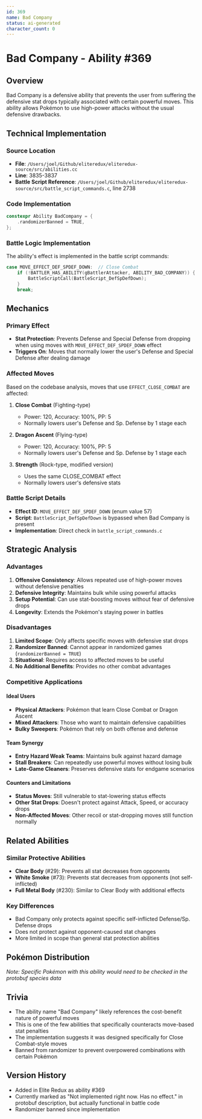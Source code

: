 ```yaml
---
id: 369
name: Bad Company
status: ai-generated
character_count: 0
---
```


# Bad Company - Ability #369

## Overview
Bad Company is a defensive ability that prevents the user from suffering the defensive stat drops typically associated with certain powerful moves. This ability allows Pokémon to use high-power attacks without the usual defensive drawbacks.

## Technical Implementation

### Source Location
- **File**: `/Users/joel/Github/eliteredux/eliteredux-source/src/abilities.cc`
- **Line**: 3835-3837
- **Battle Script Reference**: `/Users/joel/Github/eliteredux/eliteredux-source/src/battle_script_commands.c`, line 2738

### Code Implementation
```cpp
constexpr Ability BadCompany = {
    .randomizerBanned = TRUE,
};
```

### Battle Logic Implementation
The ability's effect is implemented in the battle script commands:
```c
case MOVE_EFFECT_DEF_SPDEF_DOWN:  // Close Combat
    if (!BATTLER_HAS_ABILITY(gBattlerAttacker, ABILITY_BAD_COMPANY)) {
        BattleScriptCall(BattleScript_DefSpDefDown);
    }
    break;
```

## Mechanics

### Primary Effect
- **Stat Protection**: Prevents Defense and Special Defense from dropping when using moves with `MOVE_EFFECT_DEF_SPDEF_DOWN` effect
- **Triggers On**: Moves that normally lower the user's Defense and Special Defense after dealing damage

### Affected Moves
Based on the codebase analysis, moves that use `EFFECT_CLOSE_COMBAT` are affected:

1. **Close Combat** (Fighting-type)
   - Power: 120, Accuracy: 100%, PP: 5
   - Normally lowers user's Defense and Sp. Defense by 1 stage each

2. **Dragon Ascent** (Flying-type)  
   - Power: 120, Accuracy: 100%, PP: 5
   - Normally lowers user's Defense and Sp. Defense by 1 stage each

3. **Strength** (Rock-type, modified version)
   - Uses the same CLOSE_COMBAT effect
   - Normally lowers user's defensive stats

### Battle Script Details
- **Effect ID**: `MOVE_EFFECT_DEF_SPDEF_DOWN` (enum value 57)
- **Script**: `BattleScript_DefSpDefDown` is bypassed when Bad Company is present
- **Implementation**: Direct check in `battle_script_commands.c`

## Strategic Analysis

### Advantages
1. **Offensive Consistency**: Allows repeated use of high-power moves without defensive penalties
2. **Defensive Integrity**: Maintains bulk while using powerful attacks
3. **Setup Potential**: Can use stat-boosting moves without fear of defensive drops
4. **Longevity**: Extends the Pokémon's staying power in battles

### Disadvantages
1. **Limited Scope**: Only affects specific moves with defensive stat drops
2. **Randomizer Banned**: Cannot appear in randomized games (`randomizerBanned = TRUE`)
3. **Situational**: Requires access to affected moves to be useful
4. **No Additional Benefits**: Provides no other combat advantages

### Competitive Applications

#### Ideal Users
- **Physical Attackers**: Pokémon that learn Close Combat or Dragon Ascent
- **Mixed Attackers**: Those who want to maintain defensive capabilities
- **Bulky Sweepers**: Pokémon that rely on both offense and defense

#### Team Synergy
- **Entry Hazard Weak Teams**: Maintains bulk against hazard damage
- **Stall Breakers**: Can repeatedly use powerful moves without losing bulk
- **Late-Game Cleaners**: Preserves defensive stats for endgame scenarios

#### Counters and Limitations
- **Status Moves**: Still vulnerable to stat-lowering status effects
- **Other Stat Drops**: Doesn't protect against Attack, Speed, or accuracy drops
- **Non-Affected Moves**: Other recoil or stat-dropping moves still function normally

## Related Abilities

### Similar Protective Abilities
- **Clear Body** (#29): Prevents all stat decreases from opponents
- **White Smoke** (#73): Prevents stat decreases from opponents (not self-inflicted)
- **Full Metal Body** (#230): Similar to Clear Body with additional effects

### Key Differences
- Bad Company only protects against specific self-inflicted Defense/Sp. Defense drops
- Does not protect against opponent-caused stat changes
- More limited in scope than general stat protection abilities

## Pokémon Distribution
*Note: Specific Pokémon with this ability would need to be checked in the protobuf species data*

## Trivia
- The ability name "Bad Company" likely references the cost-benefit nature of powerful moves
- This is one of the few abilities that specifically counteracts move-based stat penalties
- The implementation suggests it was designed specifically for Close Combat-style moves
- Banned from randomizer to prevent overpowered combinations with certain Pokémon

## Version History
- Added in Elite Redux as ability #369
- Currently marked as "Not implemented right now. Has no effect." in protobuf description, but actually functional in battle code
- Randomizer banned since implementation